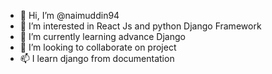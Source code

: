 - 👋 Hi, I’m @naimuddin94
- 👀 I’m interested in React Js and python Django Framework
- 🌱 I’m currently learning advance Django
- 💞️ I’m looking to collaborate on project
- 📫 I learn django from documentation

<!---
naimuddin94/naimuddin94 is a ✨ special ✨ repository because its `README.md` (this file) appears on your GitHub profile.
You can click the Preview link to take a look at your changes.
--->
